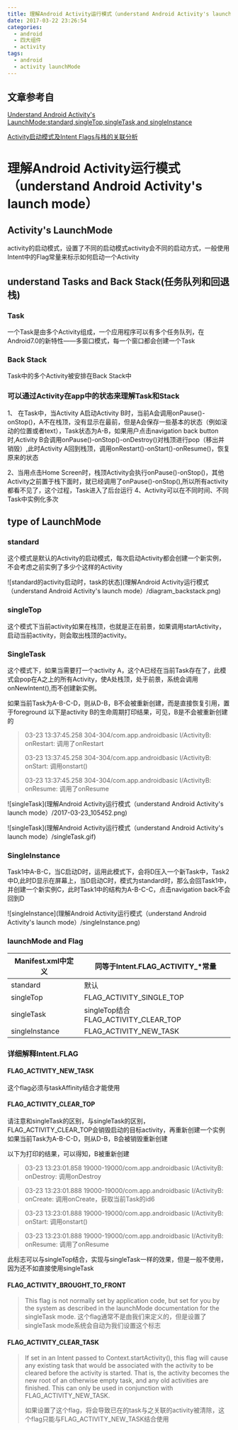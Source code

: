 ```yaml
---
title: 理解Android Activity运行模式（understand Android Activity's launch mode）
date: 2017-03-22 23:26:54
categories:
  - android
  - 四大组件
  - activity
tags:
  - android
  - activity launchMode
---
```

## 文章参考自
[Understand Android Activity's LaunchMode:standard,singleTop,singleTask,and singleInstance](https://inthecheesefactory.com/blog/understand-android-activity-launchmode/en)

[Activity启动模式及Intent Flags与栈的关联分析](http://blog.csdn.net/vipzjyno1/article/details/25463457)

# 理解Android Activity运行模式（understand Android Activity's launch mode）
## Activity's LaunchMode
activity的启动模式，设置了不同的启动模式activity会不同的启动方式，一般使用Intent中的Flag常量来标示如何启动一个Activity
<!--more-->
## understand Tasks and Back Stack(任务队列和回退栈)
### Task
一个Task是由多个Activity组成，一个应用程序可以有多个任务队列，在Android7.0的新特性——多窗口模式，每一个窗口都会创建一个Task

### Back Stack
Task中的多个Activity被安排在Back Stack中
### 可以通过Activity在app中的状态来理解Task和Stack
1、 在Task中，当Activity A启动Activity B时，当前A会调用onPause()-onStop()，A不在栈顶，没有显示在最前，但是A会保存一些基本的状态（例如滚动的位置或者text），Task状态为A-B，如果用户点击navigation back button时,Activity B会调用onPause()-onStop()-onDestroy()对栈顶进行pop（移出并销毁）,此时Activity A回到栈顶，调用onRestart()-onStart()-onResume()，恢复原来的状态

2、当用点击Home Screen时，栈顶Activity会执行onPause()-onStop()，其他Activity之前置于栈下面时，就已经调用了onPause()-onStop(),所以所有activity都看不见了，这个过程，Task进入了后台运行
4、Activity可以在不同时间、不同Task中实例化多次
## type of LaunchMode
### standard
这个模式是默认的Activity的启动模式，每次启动Activity都会创建一个新实例，不会考虑之前实例了多少个这样的Activity

![standard的activity启动时，task的状态](理解Android Activity运行模式（understand Android Activity's launch mode）/diagram_backstack.png)
### singleTop
这个模式下当前activity如果在栈顶，也就是正在前景，如果调用startActivity，启动当前activity，则会取出栈顶的activity。
### SingleTask
这个模式下，如果当需要打一个activity A，这个A已经在当前Task存在了，此模式会pop在A之上的所有Activity，使A处栈顶，处于前景，系统会调用onNewIntent(),而不创建新实例。

如果当前Task为A-B-C-D，则从D-B，B不会被重新创建，而是直接恢复引用，置于foreground
以下是activity B的生命周期打印结果，可见，B是不会被重新创建的
>03-23 13:37:45.258 304-304/com.app.androidbasic I/ActivityB: onRestart: 调用了onRestart
>
>03-23 13:37:45.258 304-304/com.app.androidbasic I/ActivityB: onStart: 调用onstart()
>
>03-23 13:37:45.258 304-304/com.app.androidbasic I/ActivityB: onResume: 调用了onResume

![singleTask](理解Android Activity运行模式（understand Android Activity's launch mode）/2017-03-23_105452.png)

![singleTask](理解Android Activity运行模式（understand Android Activity's launch mode）/singleTask.gif)
### SingleInstance
Task1中A-B-C，当C启动D时，运用此模式下，会将D压入一个新Task中，Task2中D,此时D显示在屏幕上，当D启动C时，模式为standard时，那么会回Task1中，并创建一个新实例C，此时Task1中的结构为A-B-C-C，点击navigation back不会回到D

![singleInstance](理解Android Activity运行模式（understand Android Activity's launch mode）/singleInstance.png)
### launchMode and Flag

Manifest.xml中定义 | 同等于Intent.FLAG_ACTIVITY_*常量
---|---
standard | 默认
singleTop | FLAG_ACTIVITY_SINGLE_TOP
singleTask|singleTop结合FLAG_ACTIVITY_CLEAR_TOP
singleInstance|FLAG_ACTIVITY_NEW_TASK
### 详细解释Intent.FLAG
#### FLAG_ACTIVITY_NEW_TASK
这个flag必须与taskAffinity结合才能使用

#### FLAG_ACTIVITY_CLEAR_TOP
请注意和singleTask的区别，与singleTask的区别，FLAG_ACTIVITY_CLEAR_TOP会销毁启动的目标activity，再重新创建一个实例
如果当前Task为A-B-C-D，则从D-B，B会被销毁重新创建

以下为打印的结果，可以得知，B被重新创建
>03-23 13:23:01.858 19000-19000/com.app.androidbasic I/ActivityB: onDestroy: 调用onDestroy

>03-23 13:23:01.888 19000-19000/com.app.androidbasic I/ActivityB: onCreate: 调用onCreate，获取当前Task的id6

>03-23 13:23:01.888 19000-19000/com.app.androidbasic I/ActivityB: onStart: 调用onstart()

>03-23 13:23:01.888 19000-19000/com.app.androidbasic I/ActivityB: onResume: 调用了onResume

此标志可以与singleTop结合，实现与singleTask一样的效果，但是一般不使用，因为还不如直接使用singleTask
#### FLAG_ACTIVITY_BROUGHT_TO_FRONT
>This flag is not normally set by application code, but set for you by the system as described in the launchMode documentation for the singleTask mode.
这个flag通常不是由我们来定义的，但是设置了singleTask mode系统会自动为我们设置这个标志

#### FLAG_ACTIVITY_CLEAR_TASK
>If set in an Intent passed to Context.startActivity(), this flag will cause any existing task that would be associated with the activity to be cleared before the activity is started. That is, the activity becomes the new root of an otherwise empty task, and any old activities are finished. This can only be used in conjunction with FLAG_ACTIVITY_NEW_TASK.
>
>如果设置了这个flag，将会导致已在的task与之关联的activity被清除，这个flag只能与FLAG_ACTIVITY_NEW_TASK结合使用
